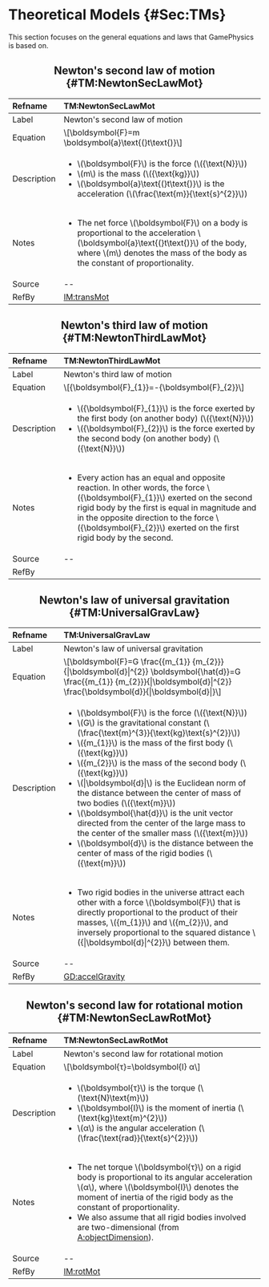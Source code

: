 # Theoretical Models {#Sec:TMs}

This section focuses on the general equations and laws that GamePhysics is based on.

<div align="center">

## Newton's second law of motion {#TM:NewtonSecLawMot}

</div>

|Refname    |TM:NewtonSecLawMot                                                                                                                                                                                                                  |
|:----------|:-----------------------------------------------------------------------------------------------------------------------------------------------------------------------------------------------------------------------------------|
|Label      |Newton's second law of motion                                                                                                                                                                                                       |
|Equation   |\\[\boldsymbol{F}=m \boldsymbol{a}\text{(}t\text{)}\\]                                                                                                                                                                              |
|Description|<ul><li>\\(\boldsymbol{F}\\) is the force (\\({\text{N}}\\))</li><li>\\(m\\) is the mass (\\({\text{kg}}\\))</li><li>\\(\boldsymbol{a}\text{(}t\text{)}\\) is the acceleration (\\(\frac{\text{m}}{\text{s}^{2}}\\))</li></ul>      |
|Notes      |<ul><li>The net force \\(\boldsymbol{F}\\) on a body is proportional to the acceleration \\(\boldsymbol{a}\text{(}t\text{)}\\) of the body, where \\(m\\) denotes the mass of the body as the constant of proportionality.</li></ul>|
|Source     |--                                                                                                                                                                                                                                  |
|RefBy      |[IM:transMot](./SecIMs.md#IM:transMot)                                                                                                                                                                                              |

<div align="center">

## Newton's third law of motion {#TM:NewtonThirdLawMot}

</div>

|Refname    |TM:NewtonThirdLawMot                                                                                                                                                                                                                                                                                              |
|:----------|:-----------------------------------------------------------------------------------------------------------------------------------------------------------------------------------------------------------------------------------------------------------------------------------------------------------------|
|Label      |Newton's third law of motion                                                                                                                                                                                                                                                                                      |
|Equation   |\\[{\boldsymbol{F}\_{1}}=-{\boldsymbol{F}\_{2}}\\]                                                                                                                                                                                                                                                                |
|Description|<ul><li>\\({\boldsymbol{F}\_{1}}\\) is the force exerted by the first body (on another body) (\\({\text{N}}\\))</li><li>\\({\boldsymbol{F}\_{2}}\\) is the force exerted by the second body (on another body) (\\({\text{N}}\\))</li></ul>                                                                        |
|Notes      |<ul><li>Every action has an equal and opposite reaction. In other words, the force \\({\boldsymbol{F}\_{1}}\\) exerted on the second rigid body by the first is equal in magnitude and in the opposite direction to the force \\({\boldsymbol{F}\_{2}}\\) exerted on the first rigid body by the second.</li></ul>|
|Source     |--                                                                                                                                                                                                                                                                                                                |
|RefBy      |                                                                                                                                                                                                                                                                                                                  |

<div align="center">

## Newton's law of universal gravitation {#TM:UniversalGravLaw}

</div>

|Refname    |TM:UniversalGravLaw                                                                                                                                                                                                                                                                                                                                                                                                                                                                                                                                                                                                                                                                                                               |
|:----------|:---------------------------------------------------------------------------------------------------------------------------------------------------------------------------------------------------------------------------------------------------------------------------------------------------------------------------------------------------------------------------------------------------------------------------------------------------------------------------------------------------------------------------------------------------------------------------------------------------------------------------------------------------------------------------------------------------------------------------------|
|Label      |Newton's law of universal gravitation                                                                                                                                                                                                                                                                                                                                                                                                                                                                                                                                                                                                                                                                                             |
|Equation   |\\[\boldsymbol{F}=G \frac{{m\_{1}} {m\_{2}}}{\|\boldsymbol{d}\|^{2}} \boldsymbol{\hat{d}}=G \frac{{m\_{1}} {m\_{2}}}{\|\boldsymbol{d}\|^{2}} \frac{\boldsymbol{d}}{\|\boldsymbol{d}\|}\\]                                                                                                                                                                                                                                                                                                                                                                                                                                                                                                                                         |
|Description|<ul><li>\\(\boldsymbol{F}\\) is the force (\\({\text{N}}\\))</li><li>\\(G\\) is the gravitational constant (\\(\frac{\text{m}^{3}}{\text{kg}\text{s}^{2}}\\))</li><li>\\({m\_{1}}\\) is the mass of the first body (\\({\text{kg}}\\))</li><li>\\({m\_{2}}\\) is the mass of the second body (\\({\text{kg}}\\))</li><li>\\(\|\boldsymbol{d}\|\\) is the Euclidean norm of the distance between the center of mass of two bodies (\\({\text{m}}\\))</li><li>\\(\boldsymbol{\hat{d}}\\) is the unit vector directed from the center of the large mass to the center of the smaller mass (\\({\text{m}}\\))</li><li>\\(\boldsymbol{d}\\) is the distance between the center of mass of the rigid bodies (\\({\text{m}}\\))</li></ul>|
|Notes      |<ul><li>Two rigid bodies in the universe attract each other with a force \\(\boldsymbol{F}\\) that is directly proportional to the product of their masses, \\({m\_{1}}\\) and \\({m\_{2}}\\), and inversely proportional to the squared distance \\({\|\boldsymbol{d}\|^{2}}\\) between them.</li></ul>                                                                                                                                                                                                                                                                                                                                                                                                                          |
|Source     |--                                                                                                                                                                                                                                                                                                                                                                                                                                                                                                                                                                                                                                                                                                                                |
|RefBy      |[GD:accelGravity](./SecGDs.md#GD:accelGravity)                                                                                                                                                                                                                                                                                                                                                                                                                                                                                                                                                                                                                                                                                    |

<div align="center">

## Newton's second law for rotational motion {#TM:NewtonSecLawRotMot}

</div>

|Refname    |TM:NewtonSecLawRotMot                                                                                                                                                                                                                                                                                                                                                    |
|:----------|:------------------------------------------------------------------------------------------------------------------------------------------------------------------------------------------------------------------------------------------------------------------------------------------------------------------------------------------------------------------------|
|Label      |Newton's second law for rotational motion                                                                                                                                                                                                                                                                                                                                |
|Equation   |\\[\boldsymbol{τ}=\boldsymbol{I} α\\]                                                                                                                                                                                                                                                                                                                                    |
|Description|<ul><li>\\(\boldsymbol{τ}\\) is the torque (\\(\text{N}\text{m}\\))</li><li>\\(\boldsymbol{I}\\) is the moment of inertia (\\(\text{kg}\text{m}^{2}\\))</li><li>\\(α\\) is the angular acceleration (\\(\frac{\text{rad}}{\text{s}^{2}}\\))</li></ul>                                                                                                                    |
|Notes      |<ul><li>The net torque \\(\boldsymbol{τ}\\) on a rigid body is proportional to its angular acceleration \\(α\\), where \\(\boldsymbol{I}\\) denotes the moment of inertia of the rigid body as the constant of proportionality.</li><li>We also assume that all rigid bodies involved are two-dimensional (from [A:objectDimension](./SecAssumps.md#assumpOD)).</li></ul>|
|Source     |--                                                                                                                                                                                                                                                                                                                                                                       |
|RefBy      |[IM:rotMot](./SecIMs.md#IM:rotMot)                                                                                                                                                                                                                                                                                                                                       |
